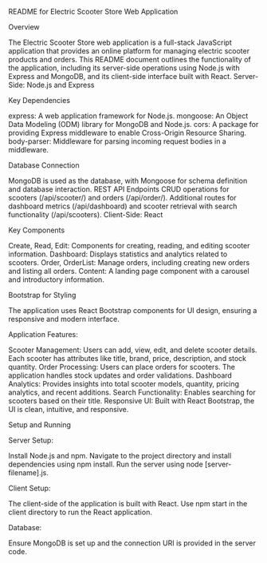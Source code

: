 README for Electric Scooter Store Web Application

Overview

The Electric Scooter Store web application is a full-stack JavaScript application that provides an online platform for managing electric scooter products and orders. This README document outlines the functionality of the application, including its server-side operations using Node.js with Express and MongoDB, and its client-side interface built with React.
Server-Side: Node.js and Express


Key Dependencies

express: A web application framework for Node.js.
mongoose: An Object Data Modeling (ODM) library for MongoDB and Node.js.
cors: A package for providing Express middleware to enable Cross-Origin Resource Sharing.
body-parser: Middleware for parsing incoming request bodies in a middleware.


Database Connection

MongoDB is used as the database, with Mongoose for schema definition and database interaction.
REST API Endpoints
CRUD operations for scooters (/api/scooter/) and orders (/api/order/).
Additional routes for dashboard metrics (/api/dashboard) and scooter retrieval with search functionality (/api/scooters).
Client-Side: React

Key Components

Create, Read, Edit: Components for creating, reading, and editing scooter information.
Dashboard: Displays statistics and analytics related to scooters.
Order, OrderList: Manage orders, including creating new orders and listing all orders.
Content: A landing page component with a carousel and introductory information.


Bootstrap for Styling

The application uses React Bootstrap components for UI design, ensuring a responsive and modern interface.


Application Features:

Scooter Management: Users can add, view, edit, and delete scooter details. Each scooter has attributes like title, brand, price, description, and stock quantity.
Order Processing: Users can place orders for scooters. The application handles stock updates and order validations.
Dashboard Analytics: Provides insights into total scooter models, quantity, pricing analytics, and recent additions.
Search Functionality: Enables searching for scooters based on their title.
Responsive UI: Built with React Bootstrap, the UI is clean, intuitive, and responsive.


Setup and Running

Server Setup:

Install Node.js and npm.
Navigate to the project directory and install dependencies using npm install.
Run the server using node [server-filename].js.

Client Setup:

The client-side of the application is built with React.
Use npm start in the client directory to run the React application.


Database:

Ensure MongoDB is set up and the connection URI is provided in the server code.

